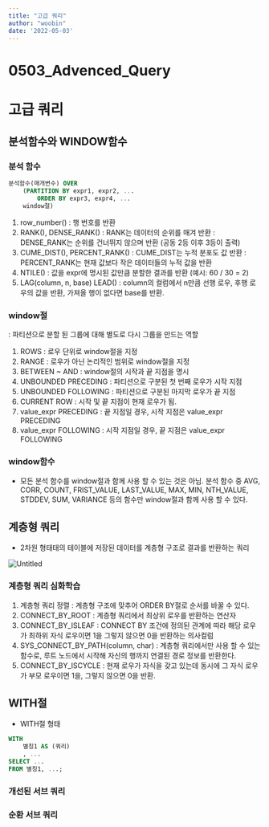 ```yaml
---
title: "고급 쿼리"
author: "woobin"
date: '2022-05-03'
---
```


# 0503_Advenced_Query

# 고급 쿼리

## 분석함수와 WINDOW함수

### 분석 함수

```sql
분석함수(매개변수) OVER
	(PARTITION BY expr1, expr2, ...
		ORDER BY expr3, expr4, ...
	window절)
```

1. row_number()
: 행 번호를 반환
2. RANK(), DENSE_RANK()
: RANK는 데이터의 순위를 매겨 반환
: DENSE_RANK는 순위를 건너뛰지 않으며 반환 (공동 2등 이후 3등이 출력)
3. CUME_DIST(), PERCENT_RANK()
: CUME_DIST는 누적 분포도 값 반환
: PERCENT_RANK는 현재 값보다 작은 데이터들의 누적 값을 반환
4. NTILE()
: 값을 expr에 명시된 값만큼 분할한 결과를 반환 (예시: 60 / 30 = 2)
5. LAG(column, n, base) LEAD()
: column의 컬럼에서 n만큼 선행 로우, 후행 로우의 값을 반환, 가져올 행이 없다면 base를 반환.

### window절
: 파티션으로 분할 된 그룹에 대해 별도로 다시 그룹을 만드는 역할

1. ROWS
: 로우 단위로 window절을 지정
2. RANGE
: 로우가 아닌 논리적인 범위로 window절을 지정
3. BETWEEN ~ AND
: window절의 시작과 끝 지점을 명시
4. UNBOUNDED PRECEDING
: 파티션으로 구분된 첫 번째 로우가 시작 지점
5. UNBOUNDED FOLLOWING
: 파티션으로 구분된 마지막 로우가 끝 지점
6. CURRENT ROW
: 시작 및 끝 지점이 현재 로우가 됨.
7. value_expr PRECEDING
: 끝 지점일 경우, 시작 지점은 value_expr PRECEDING
8. value_expr FOLLOWING
: 시작 지점일 경우, 끝 지점은 value_expr FOLLOWING

### window함수

- 모든 분석 함수를 window절과 함께 사용 할 수 있는 것은 아님.
분석 함수 중 AVG, CORR, COUNT, FRIST_VALUE, LAST_VALUE, MAX, MIN, NTH_VALUE, STDDEV, SUM, VARIANCE 등의 함수만 window절과 함께 사용 할 수 있다.

## 계층형 쿼리

- 2차원 형태태의 테이블에 저장된 데이터를 계층형 구조로 결과를 반환하는 쿼리

![Untitled](/Images/0503_Advenced_Query/Untitled.png)

### 계층형 쿼리 심화학습

1. 계층형 쿼리 정렬
: 계층형 구조에 맞추어 ORDER BY절로 순서를 바꿀 수 있다.
2. CONNECT_BY_ROOT
: 계층형 쿼리에서 최상위 로우를 반환하는 연산자
3. CONNECT_BY_ISLEAF
: CONNECT BY 조건에 정의된 관계에 따라 해당 로우가 최하위 자식 로우이면 1을 그렇지 않으면 0을 반환하는 의사컬럼
4. SYS_CONNECT_BY_PATH(column, char)
: 계층형 쿼리에서만 사용 할 수 있는 함수로, 루트 노드에서 시작해 자신의 행까지 연결된 경로 정보를 반환한다.
5. CONNECT_BY_ISCYCLE
: 현재 로우가 자식을 갖고 있는데 동시에 그 자식 로우가 부모 로우이면 1을, 그렇지 않으면 0을 반환.

## WITH절

- WITH절 형태

```sql
WITH
	별칭1 AS (쿼리)
	, ...
SELECT ...
FROM 별칭1, ...;
```

### 개선된 서브 쿼리

### 순환 서브 쿼리